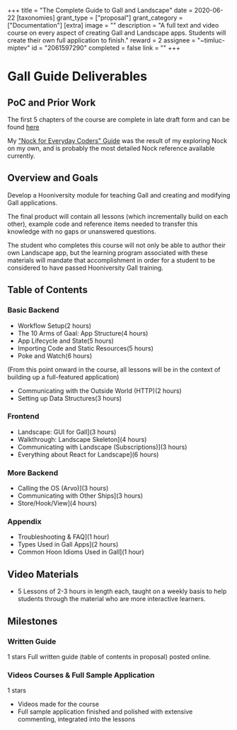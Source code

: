 +++
title = "The Complete Guide to Gall and Landscape"
date = 2020-06-22
[taxonomies]
grant_type = ["proposal"]
grant_category = ["Documentation"]
[extra]
image = ""
description = "A full text and video course on every aspect of creating Gall and Landscape apps. Students will create their own full application to finish."
reward = 2
assignee = "~timluc-miptev"
id = "2061597290"
completed = false
link = ""
+++

# Gall Guide Deliverables

## PoC and Prior Work
The first 5 chapters of the course are complete in late draft form and can be found [here](https://github.com/timlucmiptev/gall-guide/blob/master/guide-docs/overview.md)

My ["Nock for Everyday Coders" Guide](https://blog.timlucmiptev.space/part1.html) was the result of my exploring Nock on my own, and is probably the most detailed Nock reference available currently.

## Overview and Goals

Develop a Hooniversity module for teaching Gall and creating and modifying Gall applications. 

The final product will contain all lessons (which incrementally build on each other), example code and reference items needed to transfer this knowledge with no gaps or unanswered questions. 

The student who completes this course will not only be able to author their own Landscape app, but the learning program associated with these materials will mandate that accomplishment in order for a student to be considered to have passed Hooniversity Gall training.

## Table of Contents

### Basic Backend
* Workflow Setup(2 hours)
* The 10 Arms of Gaal: App Structure(4 hours)
* App Lifecycle and State(5 hours)
* Importing Code and Static Resources(5 hours)
* Poke and Watch(6 hours)

(From this point onward in the course, all lessons will be in the context of building up a full-featured application)
* Communicating with the Outside World (HTTP)(2 hours)
* Setting up Data Structures(3 hours)

### Frontend
* Landscape: GUI for Gall](3 hours)
* Walkthrough: Landscape Skeleton](4 hours)
* Communicating with Landscape (Subscriptions)](3 hours)
* Everything about React for Landscape](6 hours)

### More Backend
* Calling the OS (Arvo)](3 hours)
* Communicating with Other Ships](3 hours)
* Store/Hook/View](4 hours)

### Appendix
* Troubleshooting & FAQ](1 hour)
* Types Used in Gall Apps](2 hours)
* Common Hoon Idioms Used in Gall](1 hour)

## Video Materials
* 5 Lessons of 2-3 hours in length each, taught on a weekly basis to help students through the material who are more interactive learners.

## Milestones


### Written Guide
1 stars
Full written guide (table of contents in proposal) posted online.


### Videos Courses & Full Sample Application
1 stars
* Videos made for the course
* Full sample application finished and polished with extensive commenting, integrated into the lessons

    